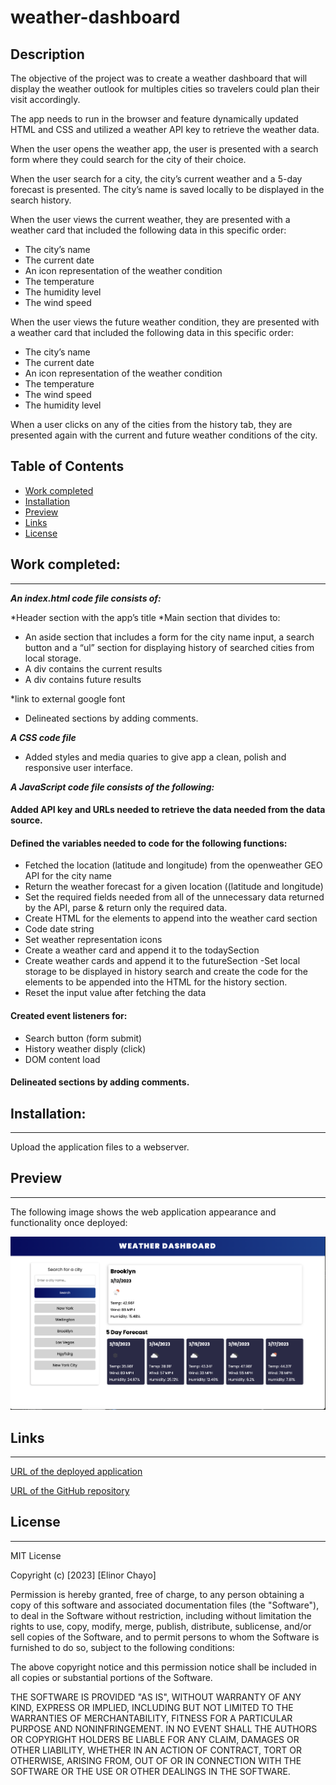 # weather-dashboard


## Description 


The objective of the project was to create a weather dashboard that will display the weather outlook for multiples cities so travelers could plan their visit accordingly. 

The app needs to run in the browser and feature dynamically updated HTML and CSS and utilized a weather API key to retrieve the weather data.

When the user opens the weather app, the user is presented with a search form where they could search for the city of their choice. 

When the user search for a city, the city’s current weather and a 5-day forecast is presented.
The city’s name is saved locally to be displayed in the search history.

When the user views the current weather, they are presented with a weather card that included the following data in this specific order:
-	The city’s name
-	The current date
-	An icon representation of the weather condition
-	The temperature
-	The humidity level
-	The wind speed

When the user views the future weather condition, they are presented with a weather card that included the following data in this specific order:
-	The city’s name
-	The current date
-	An icon representation of the weather condition
-	The temperature
-	The wind speed
-	The humidity level

When a user clicks on any of the cities from the history tab, they are presented again with the current and future weather conditions of the city. 
 

## Table of Contents
* [Work completed](#work-completed)
* [Installation](#installation)
* [Preview](#preview)
* [Links](#links)
* [License](#license)


## Work completed:
<hr>

***An index.html code file consists of:***

*Header section with the app’s title
*Main section that divides to:
* An aside section that includes a form for the city name input, a search button and a “ul” section for displaying history of searched cities from local storage.
* A div contains the current results 
* A div contains future results 

*link to external google font
* Delineated sections by adding comments.

***A CSS code file***
* Added styles and media quaries to give app a clean, polish and responsive user interface.


***A JavaScript code file consists of the following:***

#### Added API key and URLs needed to retrieve the data needed from the data source. 

#### Defined the variables needed to code for the following functions:

- Fetched the location (latitude and longitude) from the openweather GEO API for the city name
- Return the weather forecast for a given location ((latitude and longitude)
- Set the required fields needed from all of the unnecessary data returned by the API, parse & return only the required data. 
- Create HTML for the elements to append into the weather card section
- Code date string
-  Set weather representation icons
- Create a weather card and append it to the todaySection
- Create weather cards and append it to the futureSection
-Set local storage to be displayed in history search and create the code for the elements to be appended into the HTML for the history section. 
- Reset the input value after fetching the data

#### Created event listeners for:
- Search button (form submit)
- History weather disply (click)
- DOM content load


#### Delineated sections by adding comments.

## Installation:
<hr>

Upload the application files to a webserver.


## Preview
<hr>

The following image shows the web application appearance and functionality once deployed:


![initial disply](/Assests/weather%20app%20deployed%20app%20image.png)




## Links
<hr>

[URL of the deployed application](https://elliechayo.github.io/weather-dashboard/)

[URL of the GitHub repository](https://github.com/elliechayo/weather-dashboard)

## License
<hr>

MIT License

Copyright (c) [2023] [Elinor Chayo]

Permission is hereby granted, free of charge, to any person obtaining a copy
of this software and associated documentation files (the "Software"), to deal in the Software without restriction, including without limitation the rights to use, copy, modify, merge, publish, distribute, sublicense, and/or sell copies of the Software, and to permit persons to whom the Software is furnished to do so, subject to the following conditions:

The above copyright notice and this permission notice shall be included in all copies or substantial portions of the Software.

THE SOFTWARE IS PROVIDED "AS IS", WITHOUT WARRANTY OF ANY KIND, EXPRESS OR
IMPLIED, INCLUDING BUT NOT LIMITED TO THE WARRANTIES OF MERCHANTABILITY,
FITNESS FOR A PARTICULAR PURPOSE AND NONINFRINGEMENT. IN NO EVENT SHALL THE
AUTHORS OR COPYRIGHT HOLDERS BE LIABLE FOR ANY CLAIM, DAMAGES OR OTHER
LIABILITY, WHETHER IN AN ACTION OF CONTRACT, TORT OR OTHERWISE, ARISING FROM, OUT OF OR IN CONNECTION WITH THE SOFTWARE OR THE USE OR OTHER DEALINGS IN THE SOFTWARE.